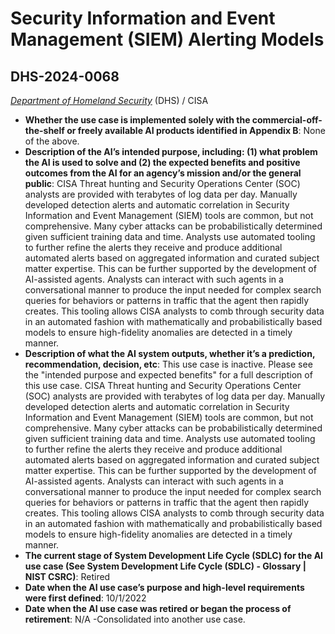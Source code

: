 # Security Information and Event Management (SIEM) Alerting Models
## DHS-2024-0068
_[Department of Homeland Security](<../3_agency/Department of Homeland Security.md>)_ (DHS) / CISA


+ **Whether the use case is implemented solely with the commercial-off-the-shelf or freely available AI products identified in Appendix B**: None of the above.
+ **Description of the AI’s intended purpose, including: (1) what problem the AI is used to solve and (2) the expected benefits and positive outcomes from the AI for an agency’s mission and/or the general public**: CISA Threat hunting and Security Operations Center (SOC) analysts are provided with terabytes of log data per day. Manually developed detection alerts and automatic correlation in Security Information and Event Management (SIEM) tools are common, but not comprehensive. Many cyber attacks can be probabilistically determined given sufficient training data and time. Analysts use automated tooling to further refine the alerts they receive and produce additional automated alerts based on aggregated information and curated subject matter expertise. This can be further supported by the development of AI-assisted agents. Analysts can interact with such agents in a conversational manner to produce the input needed for complex search queries for behaviors or patterns in traffic that the agent then rapidly creates. This tooling allows CISA analysts to comb through security data in an automated fashion with mathematically and probabilistically based models to ensure high-fidelity anomalies are detected in a timely manner.
+ **Description of what the AI system outputs, whether it’s a prediction, recommendation, decision, etc**: This use case is inactive. Please see the "intended purpose and expected benefits" for a full description of this use case.
CISA Threat hunting and Security Operations Center (SOC) analysts are provided with terabytes of log data per day. Manually developed detection alerts and automatic correlation in Security Information and Event Management (SIEM) tools are common, but not comprehensive. Many cyber attacks can be probabilistically determined given sufficient training data and time. Analysts use automated tooling to further refine the alerts they receive and produce additional automated alerts based on aggregated information and curated subject matter expertise. This can be further supported by the development of AI-assisted agents. Analysts can interact with such agents in a conversational manner to produce the input needed for complex search queries for behaviors or patterns in traffic that the agent then rapidly creates. This tooling allows CISA analysts to comb through security data in an automated fashion with mathematically and probabilistically based models to ensure high-fidelity anomalies are detected in a timely manner. 
+ **The current stage of System Development Life Cycle (SDLC) for the AI use case (See System Development Life Cycle (SDLC) - Glossary | NIST CSRC)**: Retired
+ **Date when the AI use case’s purpose and high-level requirements were first defined**: 10/1/2022
+ **Date when the AI use case was retired or began the process of retirement**: N/A -Consolidated into another use case.